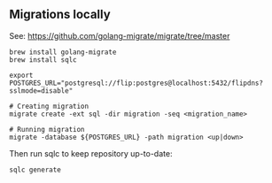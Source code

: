 
## Migrations locally
See: https://github.com/golang-migrate/migrate/tree/master

```
brew install golang-migrate
brew install sqlc
```

```
export POSTGRES_URL="postgresql://flip:postgres@localhost:5432/flipdns?sslmode=disable"

# Creating migration
migrate create -ext sql -dir migration -seq <migration_name>

# Running migration
migrate -database ${POSTGRES_URL} -path migration <up|down>

```

Then run sqlc to keep repository up-to-date:

```
sqlc generate
```
